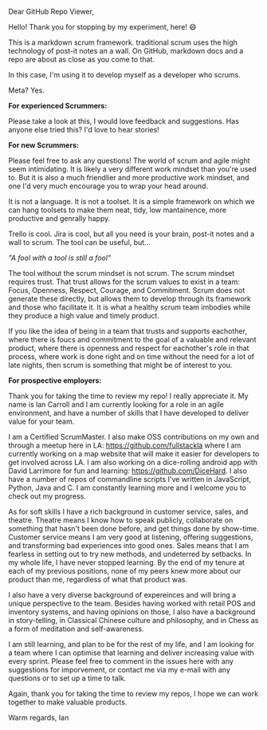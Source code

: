 Dear GitHub Repo Viewer,

Hello! Thank you for stopping by my experiment, here! :smile:

This is a markdown scrum framework. traditional scrum uses the high technology of post-it notes an a wall. On GitHub, markdown docs and a repo are about as close as you come to that. 

In this case, I'm using it to develop myself as a developer who scrums. 

Meta? Yes.

__For experienced Scrummers:__

Please take a look at this, I would love feedback and suggestions. Has anyone else tried this? I'd love to hear stories!

__For new Scrummers:__

Please feel free to ask any questions! The world of scrum and agile might seem intimidating. It is likely a very different work mindset than you're used to. But it is also a much friendlier and more productive work mindset, and one I'd very much encourage you to wrap your head around. 

It is not a language. It is not a toolset. It is a simple framework on which we can hang toolsets to make them neat, tidy, low mantainence, more productive and genrally happy. 

Trello is cool. Jira is cool, but all you need is your brain, post-it notes and a wall to scrum. The tool can be useful, but...

_"A fool with a tool is still a fool"_ 

The tool without the scrum mindset is not scrum. The scrum mindset requires trust. That trust allows for the scrum values to exist in a team: Focus, Openness, Respect, Courage, and Commitment. Scrum does not generate these directly, but allows them to develop through its framework and those who facilitate it. It is what a healthy scrum team imbodies while they produce a high value and timely product.

If you like the idea of being in a team that trusts and supports eachother,
where there is foucs and commitment to the goal of a valuable and relevant product,
where there is openness and respect for eachother's role in that process,
where work is done right and on time without the need for a lot of late nights,
then scrum is something that might be of interest to you.

__For prospective employers:__

Thank you for taking the time to review my repo! I really appreciate it. My name is Ian Carroll and I am currently looking for a role in an agile environment, and have a number of skills that I have developed to deliver value for your team.

I am a Certified ScrumMaster. I also make OSS contributions on my own and through a meetup here in LA: https://github.com/fullstackla where I am currently working on a map website that will make it easier for developers to get involved across LA. I am also working on a dice-rolling android app with David Larrimore for fun and learning: https://github.com/DiceHard. I also have a number of repos of commandline scripts I've written in JavaScript, Python, Java and C. I am constantly learning more and I welcome you to check out my progress.

As for soft skills I have a rich background in customer service, sales, and theatre. Theatre means I know how to speak publicly, collaborate on something that hasn't been done before, and get things done by show-time. Customer service means I am very good at listening, offering suggestions, and transforming bad experiences into good ones. Sales means that I am fearless in setting out to try new methods, and undeterred by setbacks. In my whole life, I have never stopped learning. By the end of my tenure at each of my previous positions, none of my peers knew more about our product than me, regardless of what that product was.

I also have a very diverse background of expereinces and will bring a unique perspective to the team. Besides having worked with retail POS and inventory systems, and having opinions on those, I also have a background in story-telling, in Classical Chinese culture and philosophy, and in Chess as a form of meditation and self-awareness.

I am still learning, and plan to be for the rest of my life, and I am looking for a team where I can optimise that learning and deliver increasing value with every sprint. Please feel free to comment in the issues here with any suggestions for imporvement, or contact me via my e-mail with any questions or to set up a time to talk.

Again, thank you for taking the time to review my repos, I hope we can work together to make valuable products.

Warm regards,
Ian
